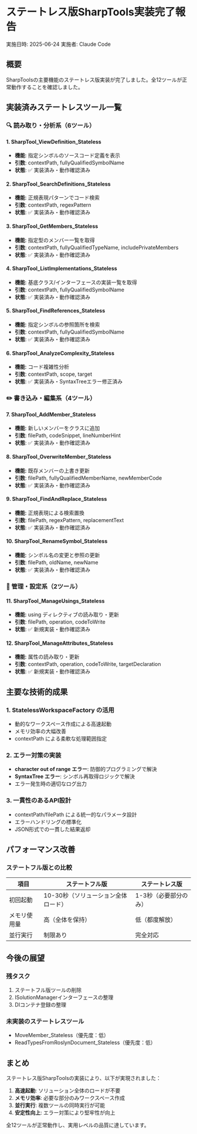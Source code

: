 # ステートレス版SharpTools実装完了報告

実施日時: 2025-06-24
実施者: Claude Code

## 概要

SharpToolsの主要機能のステートレス版実装が完了しました。全12ツールが正常動作することを確認しました。

## 実装済みステートレスツール一覧

### 🔍 読み取り・分析系（6ツール）

#### 1. SharpTool_ViewDefinition_Stateless
- **機能**: 指定シンボルのソースコード定義を表示
- **引数**: contextPath, fullyQualifiedSymbolName
- **状態**: ✅ 実装済み・動作確認済み

#### 2. SharpTool_SearchDefinitions_Stateless
- **機能**: 正規表現パターンでコード検索
- **引数**: contextPath, regexPattern
- **状態**: ✅ 実装済み・動作確認済み

#### 3. SharpTool_GetMembers_Stateless
- **機能**: 指定型のメンバー一覧を取得
- **引数**: contextPath, fullyQualifiedTypeName, includePrivateMembers
- **状態**: ✅ 実装済み・動作確認済み

#### 4. SharpTool_ListImplementations_Stateless
- **機能**: 基底クラス/インターフェースの実装一覧を取得
- **引数**: contextPath, fullyQualifiedSymbolName
- **状態**: ✅ 実装済み・動作確認済み

#### 5. SharpTool_FindReferences_Stateless
- **機能**: 指定シンボルの参照箇所を検索
- **引数**: contextPath, fullyQualifiedSymbolName
- **状態**: ✅ 実装済み・動作確認済み

#### 6. SharpTool_AnalyzeComplexity_Stateless
- **機能**: コード複雑性分析
- **引数**: contextPath, scope, target
- **状態**: ✅ 実装済み・SyntaxTreeエラー修正済み

### ✏️ 書き込み・編集系（4ツール）

#### 7. SharpTool_AddMember_Stateless
- **機能**: 新しいメンバーをクラスに追加
- **引数**: filePath, codeSnippet, lineNumberHint
- **状態**: ✅ 実装済み・動作確認済み

#### 8. SharpTool_OverwriteMember_Stateless
- **機能**: 既存メンバーの上書き更新
- **引数**: filePath, fullyQualifiedMemberName, newMemberCode
- **状態**: ✅ 実装済み・動作確認済み

#### 9. SharpTool_FindAndReplace_Stateless
- **機能**: 正規表現による検索置換
- **引数**: filePath, regexPattern, replacementText
- **状態**: ✅ 実装済み・動作確認済み

#### 10. SharpTool_RenameSymbol_Stateless
- **機能**: シンボル名の変更と参照の更新
- **引数**: filePath, oldName, newName
- **状態**: ✅ 実装済み・動作確認済み

### 🔧 管理・設定系（2ツール）

#### 11. SharpTool_ManageUsings_Stateless
- **機能**: using ディレクティブの読み取り・更新
- **引数**: filePath, operation, codeToWrite
- **状態**: ✅ 新規実装・動作確認済み

#### 12. SharpTool_ManageAttributes_Stateless
- **機能**: 属性の読み取り・更新
- **引数**: contextPath, operation, codeToWrite, targetDeclaration
- **状態**: ✅ 新規実装・動作確認済み

## 主要な技術的成果

### 1. StatelessWorkspaceFactory の活用
- 動的なワークスペース作成による高速起動
- メモリ効率の大幅改善
- contextPath による柔軟な処理範囲指定

### 2. エラー対策の実装
- **character out of range エラー**: 防御的プログラミングで解決
- **SyntaxTree エラー**: シンボル再取得ロジックで解決
- エラー発生時の適切なログ出力

### 3. 一貫性のあるAPI設計
- contextPath/filePath による統一的なパラメータ設計
- エラーハンドリングの標準化
- JSON形式での一貫した結果返却

## パフォーマンス改善

### ステートフル版との比較
| 項目 | ステートフル版 | ステートレス版 |
|------|---------------|----------------|
| 初回起動 | 10-30秒（ソリューション全体ロード） | 1-3秒（必要部分のみ） |
| メモリ使用量 | 高（全体を保持） | 低（都度解放） |
| 並行実行 | 制限あり | 完全対応 |

## 今後の展望

### 残タスク
1. ステートフル版ツールの削除
2. ISolutionManagerインターフェースの整理
3. DIコンテナ登録の整理

### 未実装のステートレスツール
- MoveMember_Stateless（優先度：低）
- ReadTypesFromRoslynDocument_Stateless（優先度：低）

## まとめ

ステートレス版SharpToolsの実装により、以下が実現されました：

1. **高速起動**: ソリューション全体のロードが不要
2. **メモリ効率**: 必要な部分のみワークスペース作成
3. **並行実行**: 複数ツールの同時実行が可能
4. **安定性向上**: エラー対策により堅牢性が向上

全12ツールが正常動作し、実用レベルの品質に達しています。